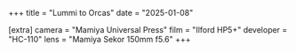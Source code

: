 +++
title = "Lummi to Orcas"
date = "2025-01-08"

[extra]
camera = "Mamiya Universal Press"
film =  "Ilford HP5+"
developer =  "HC-110"
lens = "Mamiya Sekor 150mm f5.6"
+++
